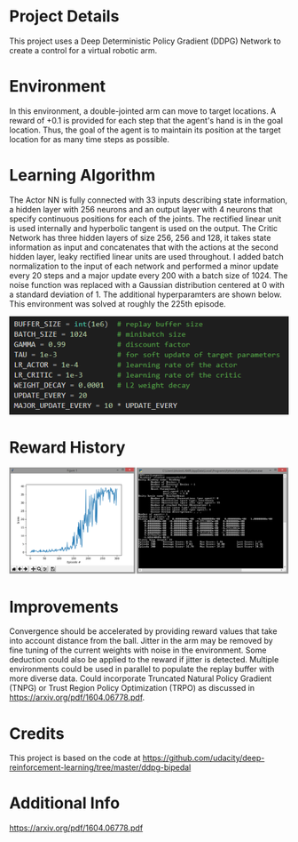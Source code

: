 # Project Details
This project uses a Deep Deterministic Policy Gradient (DDPG) Network to create a control for a virtual robotic arm.

# Environment
In this environment, a double-jointed arm can move to target locations. A reward of +0.1 is provided for each step that the agent's hand is in the goal location. Thus, the goal of the agent is to maintain its position at the target location for as many time steps as possible.

# Learning Algorithm
The Actor NN is fully connected with 33 inputs describing state information, a hidden layer with 256 neurons and an output layer with 4 neurons that specify continuous positions for each of the joints. The rectified linear unit is used internally and hyperbolic tangent is used on the output. The Critic Network has three hidden layers of size 256, 256 and 128, it takes state information as input and concatenates that with the actions at the second hidden layer, leaky rectified linear units are used throughout. I added batch normalization to the input of each network and performed a minor update every 20 steps and a major update every 200 with a batch size of 1024. The noise function was replaced with a Gaussian distribution centered at 0 with a standard deviation of 1. The additional hyperparamters are shown below. This environment was solved at roughly the 225th episode.

![Hyperparameters](images/hyper.png)

# Reward History

![Training Profile](images/training.png)

# Improvements
Convergence should be accelerated by providing reward values that take into account distance from the ball.
Jitter in the arm may be removed by fine tuning of the current weights with noise in the environment. Some deduction could also be applied to the reward if jitter is detected.
Multiple environments could be used in parallel to populate the replay buffer with more diverse data. 
Could incorporate Truncated Natural Policy Gradient (TNPG) or Trust Region Policy Optimization (TRPO) as discussed in https://arxiv.org/pdf/1604.06778.pdf.

# Credits
This project is based on the code at https://github.com/udacity/deep-reinforcement-learning/tree/master/ddpg-bipedal 

# Additional Info
https://arxiv.org/pdf/1604.06778.pdf
